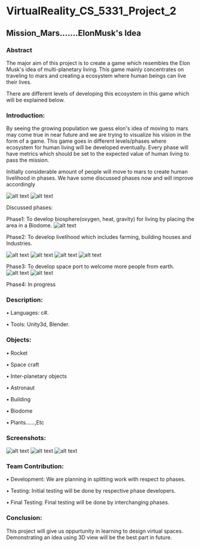 # VirtualReality_CS_5331_Project_2
## Mission_Mars.......ElonMusk's Idea
### Abstract
The major aim of this project is to create a game which resembles the Elon Musk's idea of multi-planetary living. This game mainly concentrates on traveling to mars and creating a ecosystem where human beings can live their lives.

There are different levels of developing this ecosystem in this game which will be explained below.

### Introduction:

By seeing the growing population we guess elon's idea of moving to mars may come true in near future and we are trying to visualize his vision in the form of a game. This game goes in different levels/phases where ecosystem for human living will be developed eventually. Every phase will have metrics which should be set to the expected value of human living to pass the mission.

Initially considerable amount of people will move to mars to create human livelihood in phases. We have some discussed phases now and will improve accordingly 

![alt text](https://github.com/GopichandReddyD/VirtualReality_Project2/blob/master/Screenshots/base.jpeg)
![alt text](https://github.com/GopichandReddyD/VirtualReality_Project2/blob/master/Screenshots/Sketch1.jpeg)

Discussed phases:

Phase1: To develop biosphere(oxygen, heat, gravity) for living by placing the area in a Biodome.
![alt text](https://github.com/GopichandReddyD/VirtualReality_Project2/blob/master/Screenshots/bioDome.jpeg)

Phase2: To develop livelihood which includes farming, building houses and Industries.

![alt text](https://github.com/GopichandReddyD/VirtualReality_Project2/blob/master/Screenshots/farms.jpeg)
![alt text](https://github.com/GopichandReddyD/VirtualReality_Project2/blob/master/Screenshots/Sketch2.jpeg)
![alt text](https://github.com/GopichandReddyD/VirtualReality_Project2/blob/master/Screenshots/Sketch3.jpeg)
![alt text](https://github.com/GopichandReddyD/VirtualReality_Project2/blob/master/Screenshots/Sketch4.jpeg)

Phase3: To develop space port to welcome more people from earth.
![alt text](https://github.com/GopichandReddyD/VirtualReality_Project2/blob/master/Screenshots/port.jpeg)
![alt text](https://github.com/GopichandReddyD/VirtualReality_Project2/blob/master/Screenshots/Sketch5.jpeg)

Phase4: In progress

### Description:
 
•	Languages: c#.

• Tools: Unity3d, Blender.
  
### Objects:
 
• Rocket

• Space craft

• Inter-planetary objects

• Astronaut 

• Building

• Biodome

• Plants......,Etc

### Screenshots:
  ![alt text](https://github.com/GopichandReddyD/VirtualReality_Project2/blob/master/Screenshots/Mars.jpeg)
  ![alt text](https://github.com/GopichandReddyD/VirtualReality_Project2/blob/master/Screenshots/Rocket.jpeg)
  ![alt text](https://github.com/GopichandReddyD/VirtualReality_Project2/blob/master/Screenshots/Rover.jpeg)

### Team Contribution:

• Development: We are planning in splitting work with respect to phases.

• Testing: Initial testing will be done by respective phase developers.

• Final Testing: Final testing will be done by interchanging phases.

 
### Conclusion:

This project will give us oppurtunity in learning to design virtual spaces. Demonstrating an idea using 3D view will be the best part in future.
